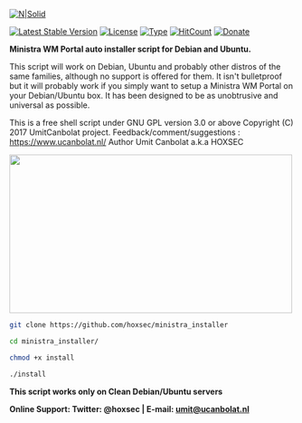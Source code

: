 [![N|Solid](https://www.ucanbolat.nl/images/logo-black.png)](https://www.ucanbolat.nl/)

[![Latest Stable Version](https://img.shields.io/badge/stable-1.0-blue.svg)](https://github.com/hoxsec/ministra_installer/releases)
[![License](https://img.shields.io/badge/license-GPL--3.0-red.svg)](https://opensource.org/licenses/GPL-3.0)
[![Type](https://img.shields.io/badge/type-%2Fbin%2Fsh-red.svg)](https://en.wikipedia.org/?title=Bourne_shell)
[![HitCount](http://hits.dwyl.io/hoxsec/ministra_portal.svg)](http://hits.dwyl.io/hoxsec/ministra_portal)
[![Donate](https://img.shields.io/badge/Donate-PayPal-blue.svg)](https://www.paypal.com/cgi-bin/webscr?cmd=_donations&business=umitgame@live.nl&item_name=MinistraPortalDonation&currency_code=EUR)

<b>Ministra WM Portal auto installer script for Debian and Ubuntu.</b>

This script will work on Debian, Ubuntu and probably other distros
of the same families, although no support is offered for them. It isn't
bulletproof but it will probably work if you simply want to setup a Ministra WM Portal on
your Debian/Ubuntu box. It has been designed to be as unobtrusive and
universal as possible.

This is a free shell script under GNU GPL version 3.0 or above
Copyright (C) 2017 UmitCanbolat project.
Feedback/comment/suggestions : https://www.ucanbolat.nl/
Author Umit Canbolat a.k.a HOXSEC


<a href="https://www.ucanbolat.nl/"><img src="https://i.imgur.com/PGaDe8U.png" height="280px" width="500px" /></a>

```sh
git clone https://github.com/hoxsec/ministra_installer

cd ministra_installer/

chmod +x install

./install
```

<b>This script works only on Clean Debian/Ubuntu servers</b>

<b>Online Support: Twitter: @hoxsec | E-mail: umit@ucanbolat.nl </b>
